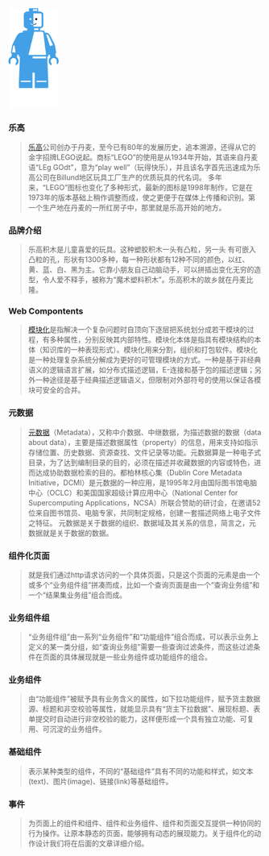 <img src="assets/lego.svg" width="100">

### 乐高

> [乐高](http://baike.baidu.com/view/292192.htm)公司创办于丹麦，至今已有80年的发展历史，追本溯源，还得从它的金字招牌LEGO说起。商标“LEGO”的使用是从1934年开始，其语来自丹麦语“LEg GOdt”，意为“play well”（玩得快乐），并且该名字首先迅速成为乐高公司在Billund地区玩具工厂生产的优质玩具的代名词。
  多年来，“LEGO”图标也变化了多种形式，最新的图标是1998年制作，它是在1973年的版本基础上稍作调整而成，使之更便于在媒体上传播和识别。第一个生产地在丹麦的一所红房子中，那里就是乐高开始的地方。
  
### 品牌介绍
  
> 乐高积木是儿童喜爱的玩具。这种塑胶积木一头有凸粒，另一头
  有可嵌入凸粒的孔，形状有1300多种，每一种形状都有12种不同的颜色，以红、黄、蓝、白、黑为主。它靠小朋友自己动脑动手，可以拼插出变化无穷的造型，令人爱不释手，被称为“魔术塑料积木”。乐高积木的故乡就在丹麦比隆。
  
### Web Compontents
> [模块化](http://fex.baidu.com/blog/2014/05/web-components-future-oriented/)是指解决一个复杂问题时自顶向下逐层把系统划分成若干模块的过程，有多种属性，分别反映其内部特性。模块化本体是指具有模块结构的本体（知识库的一种表现形式）。模块化用来分割，组织和打包软件。模块化是一种处理复杂系统分解成为更好的可管理模块的方式。一种是基于非经典语义的逻辑语言扩展，如分布式描述逻辑，E-连接和基于包的描述逻辑；另外一种途径是基于经典描述逻辑语义，但限制对外部符号的使用以保证各模块可安全的合并。

### 元数据

> [元数据](http://baike.baidu.com/view/107838.htm)（Metadata），又称中介数据、中继数据，为描述数据的数据（data about data），主要是描述数据属性（property）的信息，用来支持如指示存储位置、历史数据、资源查找、文件记录等功能。元数据算是一种电子式目录，为了达到编制目录的目的，必须在描述并收藏数据的内容或特色，进而达成协助数据检索的目的。都柏林核心集（Dublin Core Metadata Initiative，DCMI）是元数据的一种应用，是1995年2月由国际图书馆电脑中心（OCLC）和美国国家超级计算应用中心（National Center for Supercomputing Applications，NCSA）所联合赞助的研讨会，在邀请52位来自图书馆员、电脑专家，共同制定规格，创建一套描述网络上电子文件之特征。
  元数据是关于数据的组织、数据域及其关系的信息，简言之，元数据就是关于数据的数据。
  
### 组件化页面
> 就是我们通过http请求访问的一个具体页面，只是这个页面的元素是由一个或多个“业务组件组”拼凑而成，比如一个查询页面是由一个“查询业务组”和一个“结果集业务组”组合而成。 

### 业务组件组
> “业务组件组”由一系列“业务组件”和“功能组件”组合而成，可以表示业务上定义的某一类分组，如“查询业务组”需要一些查询过滤条件，而这些过滤条件在页面的具体展现就是一些业务组件或功能组件的组合。

### 业务组件

> 由“功能组件”被赋予具有业务含义的属性，如下拉功能组件，赋予货主数据源、标题和非空校验等属性，就能显示具有“货主下拉数据”、展现标题、表单提交时自动进行非空校验的能力，这样便形成一个具有独立功能、可复用、可沉淀的业务组件。 

### 基础组件
> 表示某种类型的组件，不同的“基础组件”具有不同的功能和样式，如文本(text)、图片(image)、链接(link)等基础组件。 

### 事件
> 为页面上的组件和组件、组件和业务组件、组件和页面交互提供一种协同的行为操作。让原本静态的页面，能够拥有动态的展现能力。关于组件化的动作设计我们将在后面的文章详细介绍。